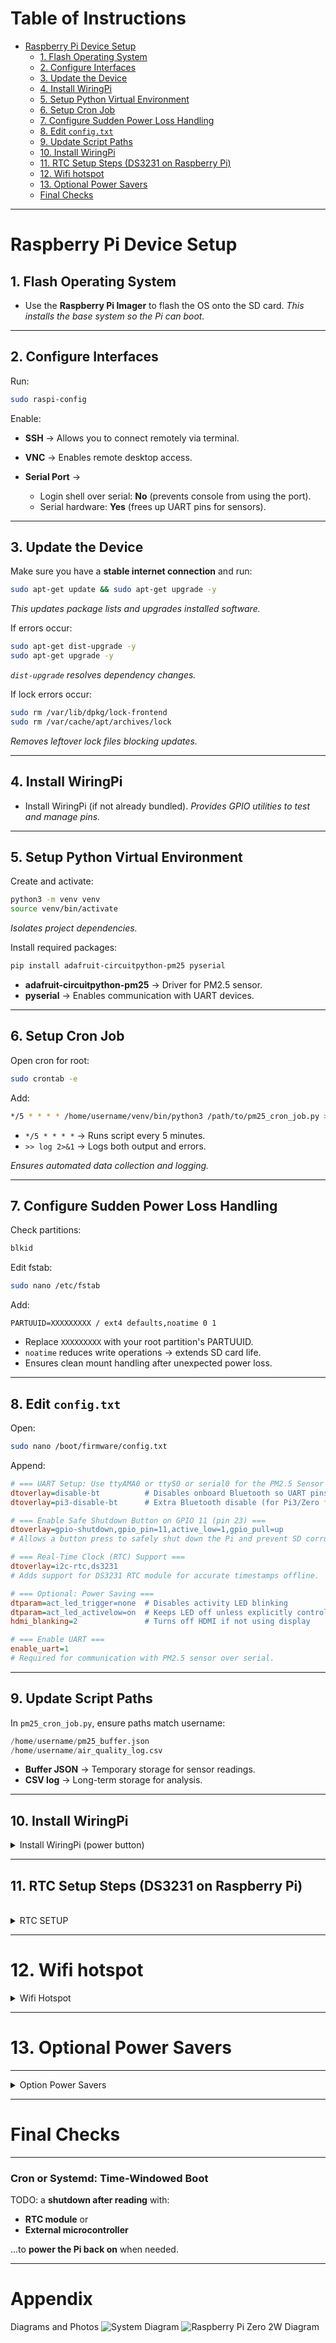 # Table of Instructions
- [Raspberry Pi Device Setup](#raspberry-pi-device-setup)
  - [1. Flash Operating System](#1-flash-operating-system)
  - [2. Configure Interfaces](#2-configure-interfaces)
  - [3. Update the Device](#3-update-the-device)
  - [4. Install WiringPi](#4-install-wiringpi)
  - [5. Setup Python Virtual Environment](#5-setup-python-virtual-environment)
  - [6. Setup Cron Job](#6-setup-cron-job)
  - [7. Configure Sudden Power Loss Handling](#7-configure-sudden-power-loss-handling)
  - [8. Edit `config.txt`](#8-edit-configtxt)
  - [9. Update Script Paths](#9-update-script-paths)
  - [10. Install WiringPi](#10-install-wiringpi)
  - [11. RTC Setup Steps (DS3231 on Raspberry Pi)](#11-rtc-setup-steps-ds3231-on-raspberry-pi)
  - [12. Wifi hotspot](#12-wifi-hotspot)
  - [13. Optional Power Savers](#13-optional-power-savers)
  - [Final Checks](#final-checks)

---

# Raspberry Pi Device Setup

## 1. Flash Operating System

* Use the **Raspberry Pi Imager** to flash the OS onto the SD card.
  *This installs the base system so the Pi can boot.*

---

## 2. Configure Interfaces

Run:

```bash
sudo raspi-config
```

Enable:

* **SSH** → Allows you to connect remotely via terminal.
* **VNC** → Enables remote desktop access.
* **Serial Port** →

  * Login shell over serial: **No** (prevents console from using the port).
  * Serial hardware: **Yes** (frees up UART pins for sensors).

---

## 3. Update the Device

Make sure you have a **stable internet connection** and run:

```bash
sudo apt-get update && sudo apt-get upgrade -y
```

*This updates package lists and upgrades installed software.*

If errors occur:

```bash
sudo apt-get dist-upgrade -y
sudo apt-get upgrade -y
```

*`dist-upgrade` resolves dependency changes.*

If lock errors occur:

```bash
sudo rm /var/lib/dpkg/lock-frontend
sudo rm /var/cache/apt/archives/lock
```

*Removes leftover lock files blocking updates.*

---

## 4. Install WiringPi

* Install WiringPi (if not already bundled).
  *Provides GPIO utilities to test and manage pins.*

---

## 5. Setup Python Virtual Environment

Create and activate:

```bash
python3 -m venv venv
source venv/bin/activate
```

*Isolates project dependencies.*

Install required packages:

```bash
pip install adafruit-circuitpython-pm25 pyserial
```

* **adafruit-circuitpython-pm25** → Driver for PM2.5 sensor.
* **pyserial** → Enables communication with UART devices.

---

## 6. Setup Cron Job

Open cron for root:

```bash
sudo crontab -e
```

Add:

```bash
*/5 * * * * /home/username/venv/bin/python3 /path/to/pm25_cron_job.py >> /home/username/air_quality_cron.log 2>&1
```

* `*/5 * * * *` → Runs script every 5 minutes.
* `>> log 2>&1` → Logs both output and errors.

*Ensures automated data collection and logging.*

---

## 7. Configure Sudden Power Loss Handling

Check partitions:

```bash
blkid
```

Edit fstab:

```bash
sudo nano /etc/fstab
```

Add:

```
PARTUUID=XXXXXXXXX / ext4 defaults,noatime 0 1
```

* Replace `XXXXXXXXX` with your root partition's PARTUUID.
* `noatime` reduces write operations → extends SD card life.
* Ensures clean mount handling after unexpected power loss.

---

## 8. Edit `config.txt`

Open:

```bash
sudo nano /boot/firmware/config.txt
```

Append:

```ini
# === UART Setup: Use ttyAMA0 or ttyS0 or serial0 for the PM2.5 Sensor ===
dtoverlay=disable-bt          # Disables onboard Bluetooth so UART pins can be used
dtoverlay=pi3-disable-bt      # Extra Bluetooth disable (for Pi3/Zero family)

# === Enable Safe Shutdown Button on GPIO 11 (pin 23) ===
dtoverlay=gpio-shutdown,gpio_pin=11,active_low=1,gpio_pull=up
# Allows a button press to safely shut down the Pi and prevent SD corruption.

# === Real-Time Clock (RTC) Support ===
dtoverlay=i2c-rtc,ds3231
# Adds support for DS3231 RTC module for accurate timestamps offline.

# === Optional: Power Saving ===
dtparam=act_led_trigger=none  # Disables activity LED blinking
dtparam=act_led_activelow=on  # Keeps LED off unless explicitly controlled
hdmi_blanking=2               # Turns off HDMI if not using display

# === Enable UART ===
enable_uart=1
# Required for communication with PM2.5 sensor over serial.
```

---

## 9. Update Script Paths

In `pm25_cron_job.py`, ensure paths match username:

```python
/home/username/pm25_buffer.json
/home/username/air_quality_log.csv
```

* **Buffer JSON** → Temporary storage for sensor readings.
* **CSV log** → Long-term storage for analysis.

---



## **10. Install WiringPi**

<details>
    <summary>Install WiringPi (power button)</summary>

### **Download WiringPi**
```bash
cd ~
git clone https://github.com/WiringPi/WiringPi.git
```

### **Build and Install WiringPi**
```bash
cd WiringPi
./build
```

### **Verify Installation**
After installation, check if `gpio` is now available:
```bash
gpio -v
```
 **Expected Output (If WiringPi Installed Correctly)**:
```
gpio version: 2.XX (version may vary)
```

---

### **Test GPIO 3 (Button)**
Now check if your **shutdown button is detected**:
```bash
gpio -g mode 11 in
watch -n 0.5 gpio -g read 11
```
**Expected Behavior**
- **When button is unpressed:** Output should be `1`.
- **When button is pressed:** Output should change to `0`.

If the button does not change state, **double-check the wiring**:
- One leg **to GPIO 11 (Pin 5)**.
- One leg **to GND (Pin 6)**.

</details>


---


## 11. RTC Setup Steps (DS3231 on Raspberry Pi)

<br /> 

<details>
    <summary> RTC SETUP </summary>

### **Wiring the RTC Module**


Connect the DS3231 RTC module to Pi using the I2C interface:

| RTC Pin | Connect To (Pi GPIO) | Physical Pin |
|---------|----------------------|--------------|
| VCC     | 3.3V or 5V           | 1 or 2       |
| GND     | Ground               | 6 or 9       |
| SDA     | SDA (I2C Data)       | GPIO 2 (Pin 3) |
| SCL     | SCL (I2C Clock)      | GPIO 3 (Pin 5) |

---

### **Enable I2C Interface**
Run:

```bash
sudo raspi-config
```

- Go to **Interface Options > I2C > Enable**
- Reboot after enabling.

---

### **Verify RTC is Detected**

Run:

```bash
sudo i2cdetect -y 1
```

Output should be something like:

```
50: -- -- -- -- -- -- 57 -- ...
```

If you see `UU` or `57`, the RTC is detected and you can move on.

---

### **Edit `/boot/firmware/config.txt`**

double check you had this correctly configured):

```txt
[all]
dtoverlay=i2c-rtc,ds3231
dtoverlay=gpio-shutdown,gpio_pin=11,active_low=1,gpio_pull=up
```

Leave out `pi3-disable-bt` on Pi Zero unless needed.

---


check clock:

### **Check `hwclock`**
Check the current RTC time:
```bash
sudo hwclock
```


### **Disable Fake Hardware Clock**

```bash
sudo apt-get purge fake-hwclock
sudo systemctl disable fake-hwclock
```

This makes sure the system uses the **real** RTC instead of a simulated one.

---

### **Manually Sync Time (one-time setup)**

If the Pi currently has the correct time from Wi-Fi:

```bash
sudo hwclock -w   # Write system time to RTC
```

If the RTC had an old time:

```bash
sudo date -s "yyyy-mm-dd hour:minute:second"   # Set system time from RTC
```

Then sync system time to RTC:

```bash
sudo hwclock -w
```
*This ensures both system and RTC clocks are aligned.*

Read time from RTC to verify:

```bash
sudo hwclock -r
```
*Shows the current date/time stored on the RTC.*

Sync RTC to system time at boot:

```bash
sudo hwclock -s
```
*Sets the system clock from the RTC module*

---

### **Create Startup Sync Script (Optional)**

To sync RTC at boot and log the result:

Edit `/etc/rc.local`:

```bash
sudo nano /etc/rc.local
```

Insert **before** `exit 0`:

```bash
#!/bin/bash
/sbin/hwclock --hctosys
echo "RTC at boot: $(/sbin/hwclock -r)" >> /home/youruser/rtc_boot_check.log
```

> Make sure `/etc/rc.local` is executable:
```bash
sudo chmod +x /etc/rc.local
```

Then test:
```bash
sudo systemctl status rc-local
```

---

### **Test After Reboot with No Internet**

1. Disconnect Pi from Wi-Fi.
2. Reboot the Pi.
3. Run:
   ```bash
   date
   hwclock -r
   ```
4. Both should report the correct time.

---

### Notes

- The **RTC keeps time even when the Pi is powered off**, thanks to the onboard coin battery.
- Once set up, **you don’t no need to any additional scripts** in  cron jobs — the system clock will be correct on boot.

---
</details>


---


# 12. Wifi hotspot

<details>
    <summary> Wifi Hotspot</summary>

### Step 1: Find wifi device
`nmcli device`

### Step 2: Create hotsot network
`sudo nmcli device wifi hotspot ssid <hotspot name> password <hotspot password> ifname wlan0`

### Step 3: Configure hotspot network
`nmcli connection show <hotspot UUID>`

### Step 4: auto connect to hotspot on boot
`sudo nmcli connection modify <hotspot UUID> connection.autoconnect yes connection.autoconnect-priority 100`

</details>


---

# 13. Optional Power Savers

---

<details>
    <summary>Option Power Savers</summary>


### **Disable HDMI (saves ~25–30mA)**

You likely don’t use video output while in the field. (for in the lab or at home you may want to keep it enabled):

```bash
sudo /opt/vc/bin/tvservice -o
```

To make it automatic on boot, add this to `/etc/rc.local` (before `exit 0`):

```bash
/opt/vc/bin/tvservice -o
```

---

### **Disable LEDs (saves ~5–10mA)**

You're already controlling the **ACT LED**, but there might be others like `PWR` or `status`.

Disable in `/boot/firmware/config.txt`:

```ini
dtparam=act_led_trigger=none
dtparam=act_led_activelow=on
```

To turn it off immediately:

```bash
echo 0 | sudo tee /sys/class/leds/ACT/brightness
```

---

### **Turn Off Onboard Audio (if unused)**

```ini
# In /boot/firmware/config.txt
dtparam=audio=off
```

---

### **Disable Wi-Fi and Bluetooth (saves 30–50mA)**

If you don’t need internet in the field:

```bash
sudo rfkill block wifi
sudo rfkill block bluetooth
```


To make permanent, add to `/etc/rc.local`:

```bash
rfkill block wifi
rfkill block bluetooth
```

Or add to `config.txt`:

```ini
dtoverlay=disable-wifi
dtoverlay=disable-bt
```

---

### 5. **Shut Down Unused Services**

List active services:

```bash
systemctl list-units --type=service --state=running
```

Disable ones you don’t need (examples):

```bash
sudo systemctl disable hciuart.service
sudo systemctl disable avahi-daemon.service
```

**Only disable if you're sure you don't need the service.**

---


### **Put the Sensor to Sleep Between Readings**

If you're using the PM5003 or similar:
- Use the **SET pin (PIN3)** to put it to sleep
- Control that pin from the Pi via a GPIO output (e.g. BCM 22)
- Set LOW to sleep, HIGH to wake

This can save ~100mA between reads


---

## Estimated Summary Table: Pi Power Optimization Techniques

| Action | Savings | Safe? |
|--------|---------|-------|
| Disable HDMI | ~30 mA | ✅ Yes |
| Disable WiFi/BT | ~30–50 mA | ✅ If not needed |
| Turn off LEDs | ~10 mA | ✅ Yes |
| Sleep sensor | ~100 mA | ✅ Yes |
| Use CPU powersave | ~10–40 mA | ✅ Yes |
| Set unused GPIOs | Minor | ✅ Good practice |
| Shutdown idle services | Varies | ⚠️ Be careful |
| Sleep/shutdown Pi between jobs | Huge (most power saved) | ✅ If externally managed |

</details>

---


# Final Checks

---


### **Cron or Systemd: Time-Windowed Boot**

TODO: a **shutdown after reading** with:
- **RTC module** or
- **External microcontroller**

...to **power the Pi back on** when needed.

---

# Appendix
Diagrams and Photos
![System Diagram](images/System_Diagram.jpg)
![Raspberry Pi Zero 2W Diagram](images/RaspberryPiZero2W_Sensor_diamgram.jpg)
